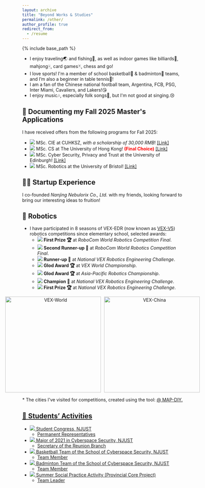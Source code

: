 ```yaml
---
layout: archive
title: "Beyond Works & Studies"
permalink: /other/
author_profile: true
redirect_from:
  - /resume
---
```


{% include base_path %}

* I enjoy traveling🌏 and fishing🎣, as well as indoor games like billiards🎱, mahjong🀄, card games🃏, chess and go!
* I love sports! I'm a member of school basketball🏀 & badminton🏸 teams, and I’m also a beginner in table tennis🏓!
* I am a fan of the Chinese national football team, Argentina, FCB, PSG, Inter Miami, Cavaliers, and Lakers!😘
* I enjoy music🎶, especially folk songs🎸, but I'm not good at singing.😢

📝 Documenting my Fall 2025 Master's Applications
---
I have received offers from the following programs for Fall 2025:
* ![](https://img.shields.io/badge/Jan.%202025-FF00FF) MSc. CIE at CUHKSZ, *with a scholarship of 30,000 RMB*! <a href="https://sse.cuhk.edu.cn/en/page/1727" target="_blank">[Link]</a>
* ![](https://img.shields.io/badge/Dec.%202024-FF00FF) MSc. CS at The University of Hong Kong! **<span style="color: red;">(Final Choice)</span>** <a href="https://www.msc-cs.hku.hk/" target="_blank">[Link]</a>
* ![](https://img.shields.io/badge/Oct.%202024-FF00FF) MSc. Cyber Security, Privacy and Trust at the University of Edinburgh! <a href="https://postgraduate.degrees.ed.ac.uk/index.php?r=site/view&edition=2025&id=971" target="_blank">[Link]</a>
* ![](https://img.shields.io/badge/Dec.%202024-FF00FF) MSc. Robotics at the University of Bristol! <a href="https://www.bristol.ac.uk/study/postgraduate/taught/msc-robotics/" target="_blank">[Link]</a>

👨‍💻 Startup Experience
---
I co-founded *Nanjing Nebulorix Co., Ltd.* with my friends, looking forward to bring our interesting ideas to fruition!

🤖 Robotics
---
* I have participated in 8 seasons of VEX-EDR (now known as [VEX-V5](https://www.vexrobotics.com/v5)) robotics competitions since elementary school, selected awards:
  * ![](https://img.shields.io/badge/2018-Beijing,%20China-blue) **First Prize 🏆** at *RoboCom World Robotics Competition Final*.
  * ![](https://img.shields.io/badge/2018-Beijing,%20China-blue) **Second Runner-up 🥉** at *RoboCom World Robotics Competition Final*.
  * ![](https://img.shields.io/badge/2016-Xi'an,%20China-blue) **Runner-up 🥈** at *National VEX Robotics Engineering Challenge*.
  * ![](https://img.shields.io/badge/2016-Louisville,%20USA-blue) **Glod Award 🏆** at *VEX World Championship*.
  * ![](https://img.shields.io/badge/2015-Melbourne,%20Australia-blue) **Glod Award 🏆** at *Asia-Pacific Robotics Championship*.
  * ![](https://img.shields.io/badge/2015-Weihai,%20China-blue) **Champion 🥇** at *National VEX Robotics Engineering Challenge*.
  * ![](https://img.shields.io/badge/2015-Weihai,%20China-blue) **First Prize 🏆** at *National VEX Robotics Engineering Challenge*.
<figure style="text-align: center;">
  <div style="display: flex; justify-content: center; align-items: center;">
    <img src="https://ALIENHHY.github.io/_pages/VEX-World.png" alt="VEX-World" style="height: 300px; width: auto; margin-right: 10px;">
    <img src="https://ALIENHHY.github.io/_pages/VEX-China.png" alt="VEX-China" style="height: 300px; width: auto;">
  </div>
</figure>
<p style="text-align: center;">* The cities I've visited for competitions, created using the tool: <a href="https://github.com/ALIENHHY/MAP-DIY" target="_blank">@ MAP-DIY.</p>

🌠 Students’ Activities
---
* ![](https://img.shields.io/badge/2024--Current-A020F0) Student Congress, NJUST
  * Permanent Representatives
* ![](https://img.shields.io/badge/2021--Current-A020F0) Major of 2021 in Cyberspace Security, NJUST
  * Secretary of the Reunion Branch
* ![](https://img.shields.io/badge/2021--Current-A020F0) Basketball Team of the School of Cyberspace Security, NJUST
  * Team Member
* ![](https://img.shields.io/badge/2021--Current-A020F0) Badminton Team of the School of Cyberspace Security, NJUST
  * Team Member
* ![](https://img.shields.io/badge/2022%20&%202023-A020F0) Summer Social Practice Activity (Provincial Core Project)
  * Team Leader
